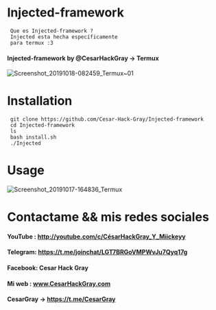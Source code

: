 # Injected-framework

     Que es Injected-framework ?
     Injected esta hecha específicamente 
     para termux :3 
     
#### Injected-framework by @CesarHackGray -> Termux
![Screenshot_20191018-082459_Termux~01](https://user-images.githubusercontent.com/46208706/67102603-f5980780-f180-11e9-8b60-d8d53e7f9768.jpg)
# Installation
     git clone https://github.com/Cesar-Hack-Gray/Injected-framework 
     cd Injected-framework
     ls
     bash install.sh
     ./Injected
    
# Usage

![Screenshot_20191017-164836_Termux](https://user-images.githubusercontent.com/46208706/67102730-36901c00-f181-11e9-9718-a737a8c766b4.jpg)

# Contactame && mis redes sociales 
#### YouTube : http://youtube.com/c/CésarHackGray_Y_Miickeyy
#### Telegram: https://t.me/joinchat/LGT7BRGoVMPWvJu7Qyq17g
#### Facebook: Cesar Hack Gray
#### Mi web  : www.CesarHackGray.com
#### CesarGray -> https://t.me/CesarGray
